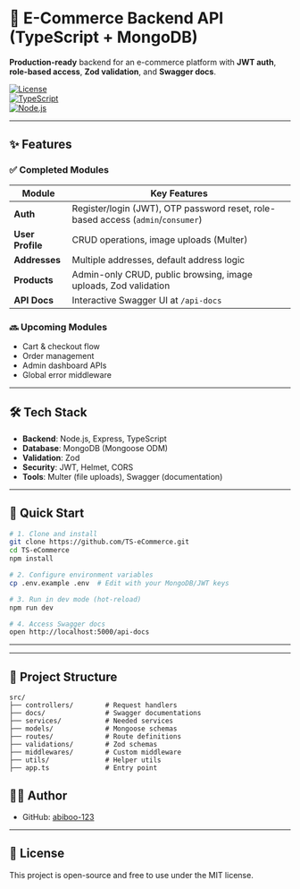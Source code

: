 # 🚀 E-Commerce Backend API (TypeScript + MongoDB)

**Production-ready** backend for an e-commerce platform with **JWT auth**, **role-based access**, **Zod validation**, and **Swagger docs**.

[![License](https://img.shields.io/badge/license-MIT-blue.svg)](LICENSE)  
[![TypeScript](https://img.shields.io/badge/TypeScript-5.0+-3178C6.svg)](https://www.typescriptlang.org/)  
[![Node.js](https://img.shields.io/badge/Node.js-18.x-68A063.svg)](https://nodejs.org/)

---

## ✨ **Features**

### ✅ **Completed Modules**

| Module           | Key Features                                                                     |
| ---------------- | -------------------------------------------------------------------------------- |
| **Auth**         | Register/login (JWT), OTP password reset, role-based access (`admin`/`consumer`) |
| **User Profile** | CRUD operations, image uploads (Multer)                                          |
| **Addresses**    | Multiple addresses, default address logic                                        |
| **Products**     | Admin-only CRUD, public browsing, image uploads, Zod validation                  |
| **API Docs**     | Interactive Swagger UI at `/api-docs`                                            |

### 🔜 **Upcoming Modules**

- Cart & checkout flow
- Order management
- Admin dashboard APIs
- Global error middleware

---

## 🛠 **Tech Stack**

- **Backend**: Node.js, Express, TypeScript
- **Database**: MongoDB (Mongoose ODM)
- **Validation**: Zod
- **Security**: JWT, Helmet, CORS
- **Tools**: Multer (file uploads), Swagger (documentation)

---

## 🚀 **Quick Start**

```bash
# 1. Clone and install
git clone https://github.com/TS-eCommerce.git
cd TS-eCommerce
npm install

# 2. Configure environment variables
cp .env.example .env  # Edit with your MongoDB/JWT keys

# 3. Run in dev mode (hot-reload)
npm run dev

# 4. Access Swagger docs
open http://localhost:5000/api-docs
```

---

---

## 📁 Project Structure

```
src/
├── controllers/        # Request handlers
├── docs/               # Swagger documentations
├── services/           # Needed services
├── models/             # Mongoose schemas
├── routes/             # Route definitions
├── validations/        # Zod schemas
├── middlewares/        # Custom middleware
├── utils/              # Helper utils
├── app.ts              # Entry point
```

## 👨‍💻 Author

- GitHub: [abiboo-123](https://github.com/abiboo-123)

---

## 🪪 License

This project is open-source and free to use under the MIT license.
